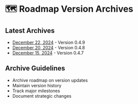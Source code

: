 # 🗺️ Roadmap Version Archives

## Latest Archives
- [December 22, 2024](./2024-12/roadmap-0.4.9.md) - Version 0.4.9
- [December 20, 2024](./2024-12/roadmap-0.4.8.md) - Version 0.4.8
- [December 15, 2024](./2024-12/roadmap-0.4.7.md) - Version 0.4.7

## Archive Guidelines
- Archive roadmap on version updates
- Maintain version history
- Track major milestones
- Document strategic changes 